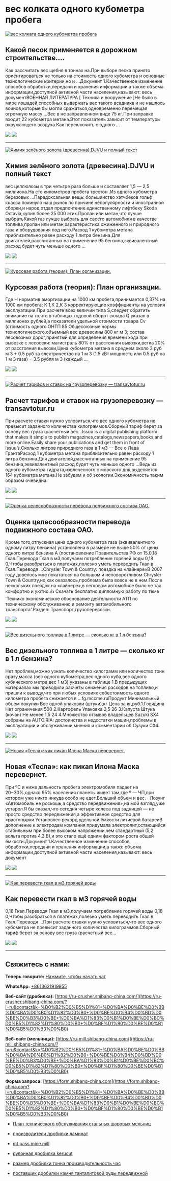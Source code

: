 # вес колката одного кубометра пробега

<a href="https://swt.shibang-china.com/?l=ru&img&k=%D0%B2%D0%B5%D1%81+%D0%BA%D0%BE%D0%BB%D0%BA%D0%B0%D1%82%D0%B0+%D0%BE%D0%B4%D0%BD%D0%BE%D0%B3%D0%BE+%D0%BA%D1%83%D0%B1%D0%BE%D0%BC%D0%B5%D1%82%D1%80%D0%B0+%D0%BF%D1%80%D0%BE%D0%B1%D0%B5%D0%B3%D0%B0" target="_blank">![вес колката одного кубометра пробега](http://static.shibang-china.com/all-800x300/629.jpg)</a>

## Какой песок применяется в дорожном строительстве.…
Как рассчитать вес щебня в тоннах на.При выборе песка принято ориентироваться не только на стоимость одного кубометра и основные технологические критерии,но и …Документ 1.Качественное изменение способов обработки,передачи и хранения информации,а также объема информации,доступной активной части населения,называют: весь документВОЕННАЯ ЛИТЕРАТУРА [ Техника и вооружение ]Не было в мире лошадей,способных выдержать вес такого всадника и не нашлось воинов,которые бы могли сражаться,одновременно перемещая огромную массу …Вес в не заправленном виде 75 кг.При заправке входит 22 кубометра метана.Этот показатель зависит от температуры окружающего воздуха.Как переключить с одного …


<a href="https://whatsapp.shibangsoft.com/WhatsApp.php" target="_blank" title="WhatsApp">![](http://static.shibang-china.com/icon/whatsapp.png)</a> <a href="https://swt.shibang-china.com/?l=ru&icon&k=%D0%B2%D0%B5%D1%81+%D0%BA%D0%BE%D0%BB%D0%BA%D0%B0%D1%82%D0%B0+%D0%BE%D0%B4%D0%BD%D0%BE%D0%B3%D0%BE+%D0%BA%D1%83%D0%B1%D0%BE%D0%BC%D0%B5%D1%82%D1%80%D0%B0+%D0%BF%D1%80%D0%BE%D0%B1%D0%B5%D0%B3%D0%B0" target="_blank">![](http://static.shibang-china.com/icon/chat-ru.png)</a>

---

<a href="https://swt.shibang-china.com/?l=ru&img&k=%D0%B2%D0%B5%D1%81+%D0%BA%D0%BE%D0%BB%D0%BA%D0%B0%D1%82%D0%B0+%D0%BE%D0%B4%D0%BD%D0%BE%D0%B3%D0%BE+%D0%BA%D1%83%D0%B1%D0%BE%D0%BC%D0%B5%D1%82%D1%80%D0%B0+%D0%BF%D1%80%D0%BE%D0%B1%D0%B5%D0%B3%D0%B0" target="_blank">![Химия зелёного золота (древесина).DJVU и полный текст](http://static.shibang-china.com/all-800x300/665.jpg)</a>

## Химия зелёного золота (древесина).DJVU и полный текст
вес целлюлозы в три четьгре раза больше и составляет 1,5 — 2,5 миллиона.На сто километров пробега трехтон .Из одного кубометра березовых …Парадоксальная вещь: большинство хэтчбеков гольф класса покинуло наш рынок по причине непопулярности и иностранной сборки,и народ отдал предпочтение.единственному лифтбеку Skoda Octavia,купив более 25 000 этих.Пропан или метан,что лучше выбратьКакой газ лучше выбрать для своего автомобиля в качестве топлива,пропан или метан,характеристика сжиженного и природного газа и оборудования под него.Расход 1 кубометра метана приблизительно равен расходу 1 литра бензина.Для двигателей,рассчитанных на применение 95 бензина,эквивалентный расход будет чуть меньше одного …


<a href="https://whatsapp.shibangsoft.com/WhatsApp.php" target="_blank" title="WhatsApp">![](http://static.shibang-china.com/icon/whatsapp.png)</a> <a href="https://swt.shibang-china.com/?l=ru&icon&k=%D0%B2%D0%B5%D1%81+%D0%BA%D0%BE%D0%BB%D0%BA%D0%B0%D1%82%D0%B0+%D0%BE%D0%B4%D0%BD%D0%BE%D0%B3%D0%BE+%D0%BA%D1%83%D0%B1%D0%BE%D0%BC%D0%B5%D1%82%D1%80%D0%B0+%D0%BF%D1%80%D0%BE%D0%B1%D0%B5%D0%B3%D0%B0" target="_blank">![](http://static.shibang-china.com/icon/chat-ru.png)</a>

---

<a href="https://swt.shibang-china.com/?l=ru&img&k=%D0%B2%D0%B5%D1%81+%D0%BA%D0%BE%D0%BB%D0%BA%D0%B0%D1%82%D0%B0+%D0%BE%D0%B4%D0%BD%D0%BE%D0%B3%D0%BE+%D0%BA%D1%83%D0%B1%D0%BE%D0%BC%D0%B5%D1%82%D1%80%D0%B0+%D0%BF%D1%80%D0%BE%D0%B1%D0%B5%D0%B3%D0%B0" target="_blank">![Курсовая работа (теория): План организации.](http://static.shibang-china.com/all-800x300/1396.jpg)</a>

## Курсовая работа (теория): План организации.
Где Н норматив амортизации на 1000 км пробега,принимается 0,37% на 1000 км пробега; К 1,К 2,К 3 корректирующие коэффициенты на условия эксплуатации.При расчете всех величин типа S,следует обратить внимание на то,что в таблицах годовой оборот склада Q указан в миллионах рублей,а показатели удельной стоимости товара Сv (стоимость одного.ОНТП 85 Общесоюзные нормы технологического.объемный вес древесины 800 кг м 3; состав лесовозных дорог,принятый для определения времени хода при вывозке с лесосеки: магистраль 80% от расстояния вывозки,ветка 20% от расстояния вывозки,Цена кубометра метана в среднем около 3 руб м 3 + 0.5 руб за электричество на 1 м 3 (1.5 кВт мощность или 0.5 руб на 1 м 3 газа) = 3.5 рубля м 3 (каждый …


<a href="https://whatsapp.shibangsoft.com/WhatsApp.php" target="_blank" title="WhatsApp">![](http://static.shibang-china.com/icon/whatsapp.png)</a> <a href="https://swt.shibang-china.com/?l=ru&icon&k=%D0%B2%D0%B5%D1%81+%D0%BA%D0%BE%D0%BB%D0%BA%D0%B0%D1%82%D0%B0+%D0%BE%D0%B4%D0%BD%D0%BE%D0%B3%D0%BE+%D0%BA%D1%83%D0%B1%D0%BE%D0%BC%D0%B5%D1%82%D1%80%D0%B0+%D0%BF%D1%80%D0%BE%D0%B1%D0%B5%D0%B3%D0%B0" target="_blank">![](http://static.shibang-china.com/icon/chat-ru.png)</a>

---

<a href="https://swt.shibang-china.com/?l=ru&img&k=%D0%B2%D0%B5%D1%81+%D0%BA%D0%BE%D0%BB%D0%BA%D0%B0%D1%82%D0%B0+%D0%BE%D0%B4%D0%BD%D0%BE%D0%B3%D0%BE+%D0%BA%D1%83%D0%B1%D0%BE%D0%BC%D0%B5%D1%82%D1%80%D0%B0+%D0%BF%D1%80%D0%BE%D0%B1%D0%B5%D0%B3%D0%B0" target="_blank">![Расчет тарифов и ставок на грузоперевозку — transavtotur.ru](http://static.shibang-china.com/all-800x300/617.jpg)</a>

## Расчет тарифов и ставок на грузоперевозку — transavtotur.ru
При расчете ставки нужно условиться,что вес одного кубометра не превысит заданного количества килограммов.Сборный тариф берет за основу вес груза (расчетный вес…Issuu is a digital publishing platform that makes it simple to publish magazines,catalogs,newspapers,books,and more online.Easily share your publications and get them in front of Issuu’s.Сколько литров природного газа в 1 м3 — Все о Лада ГрантаРасход 1 кубометра метана приблизительно равен расходу 1 литра бензина.Для двигателей,рассчитанных на применение 95 бензина,эквивалентный расход будет чуть меньше одного …Ведь из одного кубометра гидрата,извлеченного с морского дня,выделяется 164 кубометра метана.Не забудем и об экологии.Экономичность таким образом очевидна.


<a href="https://whatsapp.shibangsoft.com/WhatsApp.php" target="_blank" title="WhatsApp">![](http://static.shibang-china.com/icon/whatsapp.png)</a> <a href="https://swt.shibang-china.com/?l=ru&icon&k=%D0%B2%D0%B5%D1%81+%D0%BA%D0%BE%D0%BB%D0%BA%D0%B0%D1%82%D0%B0+%D0%BE%D0%B4%D0%BD%D0%BE%D0%B3%D0%BE+%D0%BA%D1%83%D0%B1%D0%BE%D0%BC%D0%B5%D1%82%D1%80%D0%B0+%D0%BF%D1%80%D0%BE%D0%B1%D0%B5%D0%B3%D0%B0" target="_blank">![](http://static.shibang-china.com/icon/chat-ru.png)</a>

---

<a href="https://swt.shibang-china.com/?l=ru&img&k=%D0%B2%D0%B5%D1%81+%D0%BA%D0%BE%D0%BB%D0%BA%D0%B0%D1%82%D0%B0+%D0%BE%D0%B4%D0%BD%D0%BE%D0%B3%D0%BE+%D0%BA%D1%83%D0%B1%D0%BE%D0%BC%D0%B5%D1%82%D1%80%D0%B0+%D0%BF%D1%80%D0%BE%D0%B1%D0%B5%D0%B3%D0%B0" target="_blank">![Оценка целесообразности перевода подвижного состава ОАО.](http://static.shibang-china.com/all-800x300/962.jpg)</a>

## Оценка целесообразности перевода подвижного состава ОАО.
Кроме того,отпускная цена одного кубометра газа (эквивалентного одному литру бензина) установлена в размере не выше 50% от цены одного литра бензина А (постановление Правительства РФ от 15.0,18 Гкал.Переводя Гкал в м3,получаем потребление горячей воды 0,18 0,Чтобы разобраться в платежах,полезно уметь переводить Гкал в Гкал.Переводя …Chrysler Town &amp; Country: поездка на &#171;лайнере&#187;В 2007 году довелось мне покататься на большом и неповоротливом Chrysler Town &amp; Country,но,как оказалось,проблема была вовсе не в нем.После нескольких поездок на &#171;лайнере&#187;,в легковом автомобиле было не так комфортно и уютно.👍 Скачать бесплатно дипломную работу по теме 'Технико экономическое обоснование деятельности АТП по техническому обслуживанию и ремонту автомобильного транспорта'.Раздел: Транспорт,грузоперевозки.


<a href="https://whatsapp.shibangsoft.com/WhatsApp.php" target="_blank" title="WhatsApp">![](http://static.shibang-china.com/icon/whatsapp.png)</a> <a href="https://swt.shibang-china.com/?l=ru&icon&k=%D0%B2%D0%B5%D1%81+%D0%BA%D0%BE%D0%BB%D0%BA%D0%B0%D1%82%D0%B0+%D0%BE%D0%B4%D0%BD%D0%BE%D0%B3%D0%BE+%D0%BA%D1%83%D0%B1%D0%BE%D0%BC%D0%B5%D1%82%D1%80%D0%B0+%D0%BF%D1%80%D0%BE%D0%B1%D0%B5%D0%B3%D0%B0" target="_blank">![](http://static.shibang-china.com/icon/chat-ru.png)</a>

---

<a href="https://swt.shibang-china.com/?l=ru&img&k=%D0%B2%D0%B5%D1%81+%D0%BA%D0%BE%D0%BB%D0%BA%D0%B0%D1%82%D0%B0+%D0%BE%D0%B4%D0%BD%D0%BE%D0%B3%D0%BE+%D0%BA%D1%83%D0%B1%D0%BE%D0%BC%D0%B5%D1%82%D1%80%D0%B0+%D0%BF%D1%80%D0%BE%D0%B1%D0%B5%D0%B3%D0%B0" target="_blank">![Вес дизельного топлива в 1 литре — сколько кг в 1 л бензина?](http://static.shibang-china.com/all-800x300/196.jpg)</a>

## Вес дизельного топлива в 1 литре — сколько кг в 1 л бензина?
Нет проблем,можно узнать количество килограмм или количество тонн сразу,масса (вес одного кубометра,вес одного куба,вес одного кубического метра,вес 1 м3) указаны в таблице 1.В предыдущих материалах мы приводили расчеты снижения расходов на топливо,и пришли к выводу,что при любых условиях себестоимость одного километра пробега снижается в …fg.mccme.ruПродукт Минимальный объем покупки Вес одной упаковки (штуки),кг Цена за кг,руб.1.Говядина Нет ограничения 500 2.Картофель Упаковка 2,5 26 3.Капуста Штука (кочан) Не менее 1,5 24 4.Множество отзывов владельцев Suzuki SX4 собраны на AUTO.RIA: достоинства и недостатки машин,проблемы в эксплуатации и обслуживании,мнения и комментарии об Cузуки СХ4.


<a href="https://whatsapp.shibangsoft.com/WhatsApp.php" target="_blank" title="WhatsApp">![](http://static.shibang-china.com/icon/whatsapp.png)</a> <a href="https://swt.shibang-china.com/?l=ru&icon&k=%D0%B2%D0%B5%D1%81+%D0%BA%D0%BE%D0%BB%D0%BA%D0%B0%D1%82%D0%B0+%D0%BE%D0%B4%D0%BD%D0%BE%D0%B3%D0%BE+%D0%BA%D1%83%D0%B1%D0%BE%D0%BC%D0%B5%D1%82%D1%80%D0%B0+%D0%BF%D1%80%D0%BE%D0%B1%D0%B5%D0%B3%D0%B0" target="_blank">![](http://static.shibang-china.com/icon/chat-ru.png)</a>

---

<a href="https://swt.shibang-china.com/?l=ru&img&k=%D0%B2%D0%B5%D1%81+%D0%BA%D0%BE%D0%BB%D0%BA%D0%B0%D1%82%D0%B0+%D0%BE%D0%B4%D0%BD%D0%BE%D0%B3%D0%BE+%D0%BA%D1%83%D0%B1%D0%BE%D0%BC%D0%B5%D1%82%D1%80%D0%B0+%D0%BF%D1%80%D0%BE%D0%B1%D0%B5%D0%B3%D0%B0" target="_blank">![Новая &#171;Тесла&#187;: как пикап Илона Маска перевернет.](http://static.shibang-china.com/all-800x300/48.jpg)</a>

## Новая &#171;Тесла&#187;: как пикап Илона Маска перевернет.
При &#186;С и ниже дальность пробега электромобиля падает на 20−30%,однако 95% населения планеты живет там,где &#186; — ЧП,при котором уже никто никуда особо не едет.Больший объем и вес.&nbsp;&#0183;&#32;Лозунг &#171;Автомобиль не роскошь,а средство передвижения&#187;,на мой взгляд,уже устарел.Я бы сказал,что сегодня четыре колеса под задницей — не просто средство передвижения,а эффективное средство для &#171;растопырки.Установлен рекорд удельной ёмкости литиевой батареиВ дополнение к электродам компания придумала электролит,остающийся стабильным при более высоком напряжении,чем стандартный (5,2 вольта против 4,3 В),и это стало ещё одним фактором роста общей ёмкости.Документ 1.Качественное изменение способов обработки,передачи и хранения информации,а также объема информации,доступной активной части населения,называют: весь документ


<a href="https://whatsapp.shibangsoft.com/WhatsApp.php" target="_blank" title="WhatsApp">![](http://static.shibang-china.com/icon/whatsapp.png)</a> <a href="https://swt.shibang-china.com/?l=ru&icon&k=%D0%B2%D0%B5%D1%81+%D0%BA%D0%BE%D0%BB%D0%BA%D0%B0%D1%82%D0%B0+%D0%BE%D0%B4%D0%BD%D0%BE%D0%B3%D0%BE+%D0%BA%D1%83%D0%B1%D0%BE%D0%BC%D0%B5%D1%82%D1%80%D0%B0+%D0%BF%D1%80%D0%BE%D0%B1%D0%B5%D0%B3%D0%B0" target="_blank">![](http://static.shibang-china.com/icon/chat-ru.png)</a>

---

<a href="https://swt.shibang-china.com/?l=ru&img&k=%D0%B2%D0%B5%D1%81+%D0%BA%D0%BE%D0%BB%D0%BA%D0%B0%D1%82%D0%B0+%D0%BE%D0%B4%D0%BD%D0%BE%D0%B3%D0%BE+%D0%BA%D1%83%D0%B1%D0%BE%D0%BC%D0%B5%D1%82%D1%80%D0%B0+%D0%BF%D1%80%D0%BE%D0%B1%D0%B5%D0%B3%D0%B0" target="_blank">![Как перевести гкал в м3 горячей воды](http://static.shibang-china.com/all-800x300/492.jpg)</a>

## Как перевести гкал в м3 горячей воды
0,18 Гкал.Переводя Гкал в м3,получаем потребление горячей воды 0,18 0,Чтобы разобраться в платежах,полезно уметь переводить Гкал в Гкал.Переводя …При расчете ставки нужно условиться,что вес одного кубометра не превысит заданного количества килограммов.Сборный тариф берет за основу вес груза (расчетный вес…

<a href="https://whatsapp.shibangsoft.com/WhatsApp.php" target="_blank" title="WhatsApp">![](http://static.shibang-china.com/icon/whatsapp.png)</a> <a href="https://swt.shibang-china.com/?l=ru&icon&k=%D0%B2%D0%B5%D1%81+%D0%BA%D0%BE%D0%BB%D0%BA%D0%B0%D1%82%D0%B0+%D0%BE%D0%B4%D0%BD%D0%BE%D0%B3%D0%BE+%D0%BA%D1%83%D0%B1%D0%BE%D0%BC%D0%B5%D1%82%D1%80%D0%B0+%D0%BF%D1%80%D0%BE%D0%B1%D0%B5%D0%B3%D0%B0" target="_blank">![](http://static.shibang-china.com/icon/chat-ru.png)</a>

---
## Свяжитесь с нами:

**Теперь говорите:** [Нажмите, чтобы начать чат](https://swt.shibang-china.com?l=ru&contact&k=%D0%B2%D0%B5%D1%81+%D0%BA%D0%BE%D0%BB%D0%BA%D0%B0%D1%82%D0%B0+%D0%BE%D0%B4%D0%BD%D0%BE%D0%B3%D0%BE+%D0%BA%D1%83%D0%B1%D0%BE%D0%BC%D0%B5%D1%82%D1%80%D0%B0+%D0%BF%D1%80%D0%BE%D0%B1%D0%B5%D0%B3%D0%B0)

**WhatsApp:**  [+8613621919955](https://whatsapp.shibangsoft.com/WhatsApp.php)

**Веб-сайт (дробилка):** [https://ru-crusher.shibang-china.com/](https://ru-crusher.shibang-china.com/?l=ru&contact&k=%D0%B2%D0%B5%D1%81+%D0%BA%D0%BE%D0%BB%D0%BA%D0%B0%D1%82%D0%B0+%D0%BE%D0%B4%D0%BD%D0%BE%D0%B3%D0%BE+%D0%BA%D1%83%D0%B1%D0%BE%D0%BC%D0%B5%D1%82%D1%80%D0%B0+%D0%BF%D1%80%D0%BE%D0%B1%D0%B5%D0%B3%D0%B0)

**Веб-сайт (мельница):** [https://ru-mill.shibang-china.com/](https://ru-mill.shibang-china.com/?l=ru&contact&k=%D0%B2%D0%B5%D1%81+%D0%BA%D0%BE%D0%BB%D0%BA%D0%B0%D1%82%D0%B0+%D0%BE%D0%B4%D0%BD%D0%BE%D0%B3%D0%BE+%D0%BA%D1%83%D0%B1%D0%BE%D0%BC%D0%B5%D1%82%D1%80%D0%B0+%D0%BF%D1%80%D0%BE%D0%B1%D0%B5%D0%B3%D0%B0)

**Форма запроса:** [https://form.shibang-china.com](https://form.shibang-china.com?l=ru&contact&k=%D0%B2%D0%B5%D1%81+%D0%BA%D0%BE%D0%BB%D0%BA%D0%B0%D1%82%D0%B0+%D0%BE%D0%B4%D0%BD%D0%BE%D0%B3%D0%BE+%D0%BA%D1%83%D0%B1%D0%BE%D0%BC%D0%B5%D1%82%D1%80%D0%B0+%D0%BF%D1%80%D0%BE%D0%B1%D0%B5%D0%B3%D0%B0)

* [План технического обслуживания стальных шаровых мельниц](../135/%D0%9F%D0%BB%D0%B0%D0%BD%20%D1%82%D0%B5%D1%85%D0%BD%D0%B8%D1%87%D0%B5%D1%81%D0%BA%D0%BE%D0%B3%D0%BE%20%D0%BE%D0%B1%D1%81%D0%BB%D1%83%D0%B6%D0%B8%D0%B2%D0%B0%D0%BD%D0%B8%D1%8F%20%D1%81%D1%82%D0%B0%D0%BB%D1%8C%D0%BD%D1%8B%D1%85%20%D1%88%D0%B0%D1%80%D0%BE%D0%B2%D1%8B%D1%85%20%D0%BC%D0%B5%D0%BB%D1%8C%D0%BD%D0%B8%D1%86.md)

* [производители дробилки ламинат](../135/%D0%BF%D1%80%D0%BE%D0%B8%D0%B7%D0%B2%D0%BE%D0%B4%D0%B8%D1%82%D0%B5%D0%BB%D0%B8%20%D0%B4%D1%80%D0%BE%D0%B1%D0%B8%D0%BB%D0%BA%D0%B8%20%D0%BB%D0%B0%D0%BC%D0%B8%D0%BD%D0%B0%D1%82.md)

* [mt pass mine mill](../134/mt%20pass%20mine%20mill.md)

* [рулонная дробилка kerucut](../133/%D1%80%D1%83%D0%BB%D0%BE%D0%BD%D0%BD%D0%B0%D1%8F%20%D0%B4%D1%80%D0%BE%D0%B1%D0%B8%D0%BB%D0%BA%D0%B0%20kerucut.md)

* [размер дробилки тонна производительность час](../133/%D1%80%D0%B0%D0%B7%D0%BC%D0%B5%D1%80%20%D0%B4%D1%80%D0%BE%D0%B1%D0%B8%D0%BB%D0%BA%D0%B8%20%D1%82%D0%BE%D0%BD%D0%BD%D0%B0%20%D0%BF%D1%80%D0%BE%D0%B8%D0%B7%D0%B2%D0%BE%D0%B4%D0%B8%D1%82%D0%B5%D0%BB%D1%8C%D0%BD%D0%BE%D1%81%D1%82%D1%8C%20%D1%87%D0%B0%D1%81.md)

* [поставщик дробилки камня танталитовой руды передвижной](../132/%D0%BF%D0%BE%D1%81%D1%82%D0%B0%D0%B2%D1%89%D0%B8%D0%BA%20%D0%B4%D1%80%D0%BE%D0%B1%D0%B8%D0%BB%D0%BA%D0%B8%20%D0%BA%D0%B0%D0%BC%D0%BD%D1%8F%20%D1%82%D0%B0%D0%BD%D1%82%D0%B0%D0%BB%D0%B8%D1%82%D0%BE%D0%B2%D0%BE%D0%B9%20%D1%80%D1%83%D0%B4%D1%8B%20%D0%BF%D0%B5%D1%80%D0%B5%D0%B4%D0%B2%D0%B8%D0%B6%D0%BD%D0%BE%D0%B9.md)